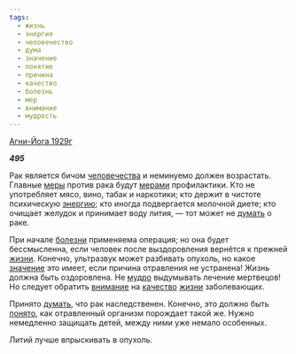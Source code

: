```yaml
---
tags:
  - жизнь
  - энергия
  - человечество
  - дума
  - значение
  - понятие
  - причина
  - качество
  - болезнь
  - мер
  - внимание
  - мудрость
---
```

[Агни-Йога 1929г](https://127.0.0.1:4002/agni/1929)

___495___

Рак является бичом [человечества](../../../tags/#человечество) и неминуемо должен возрастать. Главные [меры](../../../tags/#[мер](../../../tags/#мер)) против рака будут [мерами](../../../tags/#[мер](../../../tags/#мер)) профилактики. Кто не употребляет мясо, вино, табак и наркотики; кто держит в чистоте психическую [энергию](../../../tags/#энергия); кто иногда подвергается молочной диете; кто очищает желудок и принимает воду лития, — тот может не [думать](../../../tags/#дума) о раке.   

При начале [болезни](../../../tags/#болезнь) применяема операция; но она будет бессмысленна, если человек после выздоровления вернётся к прежней [жизни](../../../tags/#жизнь). Конечно, ультразвук может разбивать опухоль, но какое [значение](../../../tags/#значение) это имеет, если причина отравления не устранена! Жизнь должна быть оздоровлена. Не [мудро](../../../tags/#мудрость) выдумывать лечение мертвецов! Но следует обратить [внимание](../../../tags/#внимание) на [качество](../../../tags/#качество) [жизни](../../../tags/#жизнь) заболевающих.   

Принято [думать](../../../tags/#дума), что рак наследственен. Конечно, это должно быть [понято](../../../tags/#понятие), как отравленный организм порождает такой же. Нужно немедленно защищать детей, между ними уже немало особенных.   

Литий лучше впрыскивать в опухоль.
